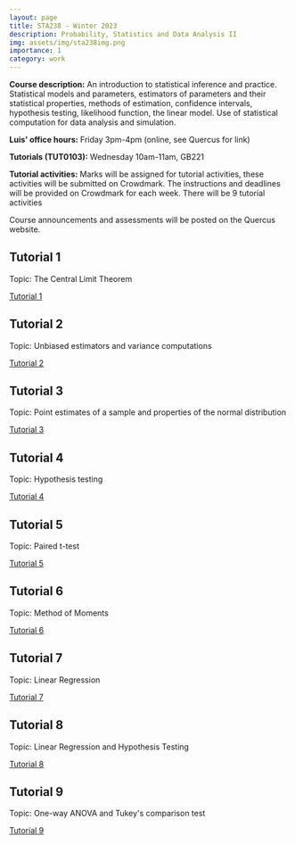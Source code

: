 ```yaml
---
layout: page
title: STA238 - Winter 2023
description: Probability, Statistics and Data Analysis II
img: assets/img/sta238img.png
importance: 1
category: work
---
```


**Course description:** An introduction to statistical inference and practice. Statistical models and parameters, estimators of parameters and their statistical properties, methods of estimation, confidence intervals, hypothesis testing, likelihood function, the linear model. Use of statistical computation for data analysis and simulation.

**Luis' office hours:** Friday 3pm-4pm (online, see Quercus for link)

**Tutorials (TUT0103):** Wednesday 10am-11am, GB221

**Tutorial activities:** Marks will be assigned for tutorial activities, these activities will be submitted on Crowdmark. The instructions and deadlines will be provided on Crowdmark for each week. There will be 9 tutorial activities 

Course announcements and assessments will be posted on the Quercus website. 

## Tutorial 1

Topic: The Central Limit Theorem

[Tutorial 1](/assets/teaching_files/sta238_files/tut1.pdf)

## Tutorial 2

Topic: Unbiased estimators and variance computations

[Tutorial 2](/assets/teaching_files/sta238_files/tut2.pdf)

## Tutorial 3

Topic: Point estimates of a sample and properties of the normal distribution

[Tutorial 3](/assets/teaching_files/sta238_files/tut3.pdf)

## Tutorial 4

Topic: Hypothesis testing

[Tutorial 4](/assets/teaching_files/sta238_files/tut4.pdf)

## Tutorial 5

Topic: Paired t-test

[Tutorial 5](/assets/teaching_files/sta238_files/tut5.pdf)

## Tutorial 6

Topic: Method of Moments

[Tutorial 6](/assets/teaching_files/sta238_files/tut6.pdf)

## Tutorial 7

Topic: Linear Regression

[Tutorial 7](/assets/teaching_files/sta238_files/tut7.pdf)

## Tutorial 8

Topic: Linear Regression and Hypothesis Testing

[Tutorial 8](/assets/teaching_files/sta238_files/tut8.pdf)

## Tutorial 9

Topic: One-way ANOVA and Tukey's comparison test

[Tutorial 9](/assets/teaching_files/sta238_files/tut9.pdf)

